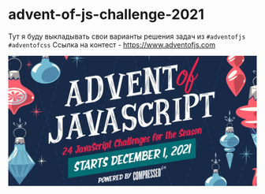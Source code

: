 # advent-of-js-challenge-2021
Тут я буду выкладывать свои варианты решения задач из `#adventofjs` `#adventofcss`
Ссылка на контест - https://www.adventofjs.com

![thumbnail.png](thumbnail.png)

